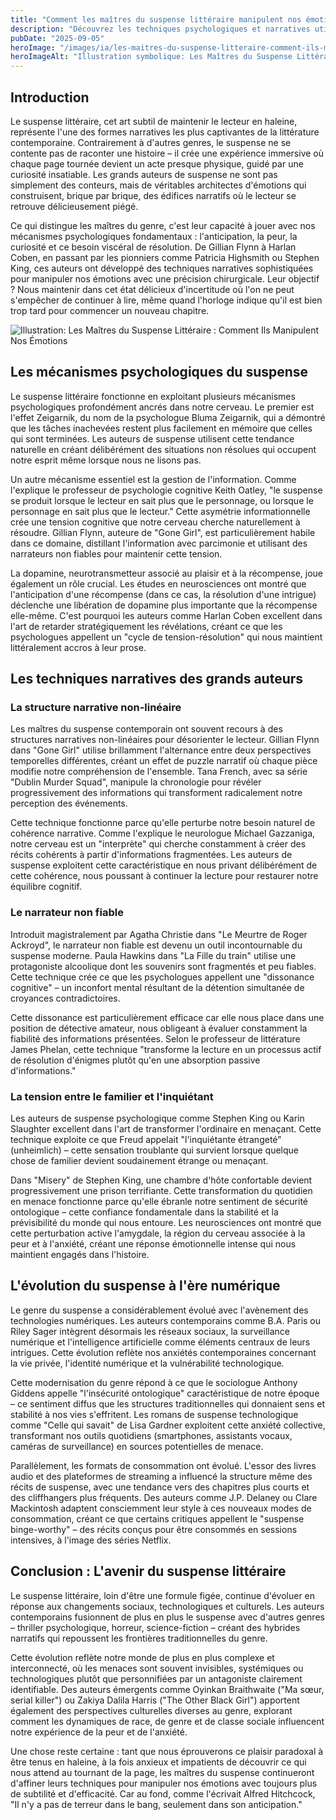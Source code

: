 ```yaml
---
title: "Comment les maîtres du suspense littéraire manipulent nos émotions"
description: "Découvrez les techniques psychologiques et narratives utilisées par les grands auteurs de suspense pour créer cette tension addictive qui nous tient en haleine "
pubDate: "2025-09-05"
heroImage: "/images/ia/les-maitres-du-suspense-litteraire-comment-ils-manipulent-nos-emotions-hero/les-maitres-du-suspense-litteraire-comment-ils-manipulent-nos-emotions-hero.png"
heroImageAlt: "Illustration symbolique: Les Maîtres du Suspense Littéraire : Comment Ils Manipulent Nos Émotions"
---
```





## Introduction

Le suspense littéraire, cet art subtil de maintenir le lecteur en haleine, représente l'une des formes narratives les plus captivantes de la littérature contemporaine. Contrairement à d'autres genres, le suspense ne se contente pas de raconter une histoire – il crée une expérience immersive où chaque page tournée devient un acte presque physique, guidé par une curiosité insatiable. Les grands auteurs de suspense ne sont pas simplement des conteurs, mais de véritables architectes d'émotions qui construisent, brique par brique, des édifices narratifs où le lecteur se retrouve délicieusement piégé.

Ce qui distingue les maîtres du genre, c'est leur capacité à jouer avec nos mécanismes psychologiques fondamentaux : l'anticipation, la peur, la curiosité et ce besoin viscéral de résolution. De Gillian Flynn à Harlan Coben, en passant par les pionniers comme Patricia Highsmith ou Stephen King, ces auteurs ont développé des techniques narratives sophistiquées pour manipuler nos émotions avec une précision chirurgicale. Leur objectif ? Nous maintenir dans cet état délicieux d'incertitude où l'on ne peut s'empêcher de continuer à lire, même quand l'horloge indique qu'il est bien trop tard pour commencer un nouveau chapitre.

![Illustration: Les Maîtres du Suspense Littéraire : Comment Ils Manipulent Nos Émotions](/images/ia/les-maitres-du-suspense-litteraire-comment-ils-manipulent-nos-emotions-inline/les-maitres-du-suspense-litteraire-comment-ils-manipulent-nos-emotions-inline.png)

## Les mécanismes psychologiques du suspense

Le suspense littéraire fonctionne en exploitant plusieurs mécanismes psychologiques profondément ancrés dans notre cerveau. Le premier est l'effet Zeigarnik, du nom de la psychologue Bluma Zeigarnik, qui a démontré que les tâches inachevées restent plus facilement en mémoire que celles qui sont terminées. Les auteurs de suspense utilisent cette tendance naturelle en créant délibérément des situations non résolues qui occupent notre esprit même lorsque nous ne lisons pas.

Un autre mécanisme essentiel est la gestion de l'information. Comme l'explique le professeur de psychologie cognitive Keith Oatley, "le suspense se produit lorsque le lecteur en sait plus que le personnage, ou lorsque le personnage en sait plus que le lecteur." Cette asymétrie informationnelle crée une tension cognitive que notre cerveau cherche naturellement à résoudre. Gillian Flynn, auteure de "Gone Girl", est particulièrement habile dans ce domaine, distillant l'information avec parcimonie et utilisant des narrateurs non fiables pour maintenir cette tension.

La dopamine, neurotransmetteur associé au plaisir et à la récompense, joue également un rôle crucial. Les études en neurosciences ont montré que l'anticipation d'une récompense (dans ce cas, la résolution d'une intrigue) déclenche une libération de dopamine plus importante que la récompense elle-même. C'est pourquoi les auteurs comme Harlan Coben excellent dans l'art de retarder stratégiquement les révélations, créant ce que les psychologues appellent un "cycle de tension-résolution" qui nous maintient littéralement accros à leur prose.

## Les techniques narratives des grands auteurs

### La structure narrative non-linéaire

Les maîtres du suspense contemporain ont souvent recours à des structures narratives non-linéaires pour désorienter le lecteur. Gillian Flynn dans "Gone Girl" utilise brillamment l'alternance entre deux perspectives temporelles différentes, créant un effet de puzzle narratif où chaque pièce modifie notre compréhension de l'ensemble. Tana French, avec sa série "Dublin Murder Squad", manipule la chronologie pour révéler progressivement des informations qui transforment radicalement notre perception des événements.

Cette technique fonctionne parce qu'elle perturbe notre besoin naturel de cohérence narrative. Comme l'explique le neurologue Michael Gazzaniga, notre cerveau est un "interprète" qui cherche constamment à créer des récits cohérents à partir d'informations fragmentées. Les auteurs de suspense exploitent cette caractéristique en nous privant délibérément de cette cohérence, nous poussant à continuer la lecture pour restaurer notre équilibre cognitif.

### Le narrateur non fiable

Introduit magistralement par Agatha Christie dans "Le Meurtre de Roger Ackroyd", le narrateur non fiable est devenu un outil incontournable du suspense moderne. Paula Hawkins dans "La Fille du train" utilise une protagoniste alcoolique dont les souvenirs sont fragmentés et peu fiables. Cette technique crée ce que les psychologues appellent une "dissonance cognitive" – un inconfort mental résultant de la détention simultanée de croyances contradictoires.

Cette dissonance est particulièrement efficace car elle nous place dans une position de détective amateur, nous obligeant à évaluer constamment la fiabilité des informations présentées. Selon le professeur de littérature James Phelan, cette technique "transforme la lecture en un processus actif de résolution d'énigmes plutôt qu'en une absorption passive d'informations."

### La tension entre le familier et l'inquiétant

Les auteurs de suspense psychologique comme Stephen King ou Karin Slaughter excellent dans l'art de transformer l'ordinaire en menaçant. Cette technique exploite ce que Freud appelait "l'inquiétante étrangeté" (unheimlich) – cette sensation troublante qui survient lorsque quelque chose de familier devient soudainement étrange ou menaçant.

Dans "Misery" de Stephen King, une chambre d'hôte confortable devient progressivement une prison terrifiante. Cette transformation du quotidien en menace fonctionne parce qu'elle ébranle notre sentiment de sécurité ontologique – cette confiance fondamentale dans la stabilité et la prévisibilité du monde qui nous entoure. Les neurosciences ont montré que cette perturbation active l'amygdale, la région du cerveau associée à la peur et à l'anxiété, créant une réponse émotionnelle intense qui nous maintient engagés dans l'histoire.

## L'évolution du suspense à l'ère numérique

Le genre du suspense a considérablement évolué avec l'avènement des technologies numériques. Les auteurs contemporains comme B.A. Paris ou Riley Sager intègrent désormais les réseaux sociaux, la surveillance numérique et l'intelligence artificielle comme éléments centraux de leurs intrigues. Cette évolution reflète nos anxiétés contemporaines concernant la vie privée, l'identité numérique et la vulnérabilité technologique.

Cette modernisation du genre répond à ce que le sociologue Anthony Giddens appelle "l'insécurité ontologique" caractéristique de notre époque – ce sentiment diffus que les structures traditionnelles qui donnaient sens et stabilité à nos vies s'effritent. Les romans de suspense technologique comme "Celle qui savait" de Lisa Gardner exploitent cette anxiété collective, transformant nos outils quotidiens (smartphones, assistants vocaux, caméras de surveillance) en sources potentielles de menace.

Parallèlement, les formats de consommation ont évolué. L'essor des livres audio et des plateformes de streaming a influencé la structure même des récits de suspense, avec une tendance vers des chapitres plus courts et des cliffhangers plus fréquents. Des auteurs comme J.P. Delaney ou Clare Mackintosh adaptent consciemment leur style à ces nouveaux modes de consommation, créant ce que certains critiques appellent le "suspense binge-worthy" – des récits conçus pour être consommés en sessions intensives, à l'image des séries Netflix.

## Conclusion : L'avenir du suspense littéraire

Le suspense littéraire, loin d'être une formule figée, continue d'évoluer en réponse aux changements sociaux, technologiques et culturels. Les auteurs contemporains fusionnent de plus en plus le suspense avec d'autres genres – thriller psychologique, horreur, science-fiction – créant des hybrides narratifs qui repoussent les frontières traditionnelles du genre.

Cette évolution reflète notre monde de plus en plus complexe et interconnecté, où les menaces sont souvent invisibles, systémiques ou technologiques plutôt que personnifiées par un antagoniste clairement identifiable. Des auteurs émergents comme Oyinkan Braithwaite ("Ma sœur, serial killer") ou Zakiya Dalila Harris ("The Other Black Girl") apportent également des perspectives culturelles diverses au genre, explorant comment les dynamiques de race, de genre et de classe sociale influencent notre expérience de la peur et de l'anxiété.

Une chose reste certaine : tant que nous éprouverons ce plaisir paradoxal à être tenus en haleine, à la fois anxieux et impatients de découvrir ce qui nous attend au tournant de la page, les maîtres du suspense continueront d'affiner leurs techniques pour manipuler nos émotions avec toujours plus de subtilité et d'efficacité. Car au fond, comme l'écrivait Alfred Hitchcock, "Il n'y a pas de terreur dans le bang, seulement dans son anticipation."